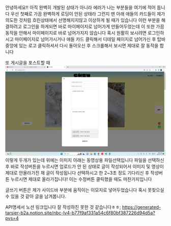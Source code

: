 안녕하세요!!
아직 완벽히 개발된 상태가 아니라 에러가 나는 부분들을 여기에 적어 둡니다
우선 첫째로 가끔 완벽하게 로딩이 안된 상태라 그런지 맨 아래 애들의 카드들이 제가 의도한 것처럼
흐린상태에서 선명해지지않고 이상하게 될 때가 있습니다 이런 부분을 해결하려고 로그인을 하게되면
바로 마이페이지로 넘어가게 만들어두었는데 이 또한 가끔 동작을 안해서 마이페이지로 바로 넘어가지지 않습니다
혹시 원활히 보시려면 로그인하시고 마이페이지로 넘어가시거나 애들 카드 클릭해서 디테일 페이지로 넘어가신 후
탑바 중앙에 있는 로고 클릭하셔서 다시 돌아오신 후 스크롤해서 보시면 제대로 잘 동작을 합니다

또 게시글을 포스트할 때
![Alt text](image.png)
이렇게 두개가 있는데 위에는 이미지 아래는 동영상용 파일선택입니다
파일을 선택하신 후 바로 작성버튼을 누르시면 업로드가 안 된 상태로 글이 작성되어서
이미지 및 영상이 제대로 안올라가진 채 글이 작성됩니다 선택하시고 한 2~3초 정도 기다리신 후
작성버튼 누르시면 제대로 올라가집니다! 이는 수정버튼 클릭했을 때도 마찬가지입니다

글쓰기 버튼은 제가 사이드바 부분에 움직이는 이모지로 넣어두었습니다 혹시 못찾으실 수 있을 것 같아
글을 남겨봅니다.

API명세서 노션 링크입니다 잘 작성하진 못한 것 같습니다ㅎㅎ;
https://generated-tarsier-b2a.notion.site/nbc-lv4-b77f9af331a54c6f80bf387226d94d5a?pvs=4
